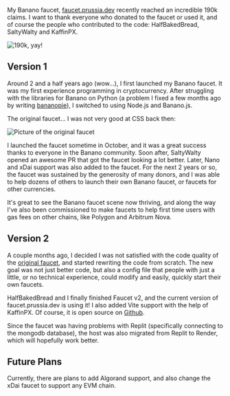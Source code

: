 My Banano faucet, [faucet.prussia.dev](https://faucet.prussia.dev) recently reached an incredible 190k claims. I want to thank everyone who donated to the faucet or used it, and of course the people who contributed to the code: HalfBakedBread, SaltyWalty and KaffinPX.

![190k, yay!](/images/190kyay.png)

## Version 1
Around 2 and a half years ago (wow...), I first launched my Banano faucet. It was my first experience programming in cryptocurrency. After struggling with the libraries for Banano on Python (a problem I fixed a few months ago by writing [bananopie](https://github.com/jetstream0/bananopie)), I switched to using Node.js and Banano.js.

The original faucet... I was not very good at CSS back then:

![Picture of the original faucet](/images/og_faucet.png)

I launched the faucet sometime in October, and it was a great success thanks to everyone in the Banano community. Soon after, SaltyWalty opened an awesome PR that got the faucet looking a lot better. Later, Nano and xDai support was also added to the faucet.
For the next 2 years or so, the faucet was sustained by the generosity of many donors, and I was able to help dozens of others to launch their own Banano faucet, or faucets for other currencies.

It's great to see the Banano faucet scene now thriving, and along the way I've also been commissioned to make faucets to help first time users with gas fees on other chains, like Polygon and Arbitrum Nova.

## Version 2
A couple months ago, I decided I was not satisfied with the code quality of the [original faucet](https://github.com/jetstream0/Banano-Faucet), and started rewriting the code from scratch. The new goal was not just better code, but also a config file that people with just a little, or no technical experience, could modify and easily, quickly start their own faucets.

HalfBakedBread and I finally finished Faucet v2, and the current version of faucet.prussia.dev is using it! I also added Vite support with the help of KaffinPX. Of course, it is open source on [Github](https://github.com/jetstream0/Faucet-v2).

Since the faucet was having problems with Replit (specifically connecting to the mongodb database), the host was also migrated from Replit to Render, which will hopefully work better.

## Future Plans
Currently, there are plans to add Algorand support, and also change the xDai faucet to support any EVM chain.
